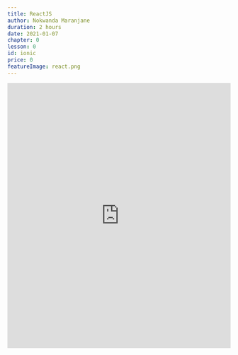 ```yaml
---
title: ReactJS
author: Nokwanda Maranjane
duration: 2 hours
date: 2021-01-07
chapter: 0
lesson: 0
id: ionic
price: 0
featureImage: react.png
---
```


<iframe width="100%" height="600" src="https://www.youtube.com/embed/1tj811XDsNk" title="YouTube video player" frameborder="0" allow="accelerometer; autoplay; clipboard-write; encrypted-media; gyroscope; picture-in-picture" allowfullscreen></iframe>